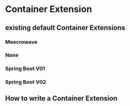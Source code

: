 # Container Extension

## existing default Container Extensions

### Meecrowave

### None


### Spring Boot V01

### Spring Boot V02


## How to write a Container Extension
